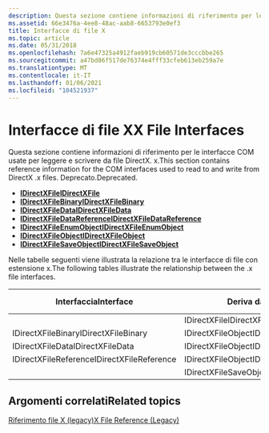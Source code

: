 ```yaml
---
description: Questa sezione contiene informazioni di riferimento per le interfacce COM usate per leggere e scrivere da file DirectX. x. Deprecato.
ms.assetid: 66e3476a-4ee8-48ac-aab8-6653793e0ef3
title: Interfacce di file X
ms.topic: article
ms.date: 05/31/2018
ms.openlocfilehash: 7a6e47325a4912faeb919cb60571de3cccbbe265
ms.sourcegitcommit: a47bd86f517de76374e4fff33cfeb613eb259a7e
ms.translationtype: MT
ms.contentlocale: it-IT
ms.lasthandoff: 01/06/2021
ms.locfileid: "104521937"
---
```

# <a name="x-file-interfaces"></a><span data-ttu-id="a9231-104">Interfacce di file X</span><span class="sxs-lookup"><span data-stu-id="a9231-104">X File Interfaces</span></span>

<span data-ttu-id="a9231-105">Questa sezione contiene informazioni di riferimento per le interfacce COM usate per leggere e scrivere da file DirectX. x.</span><span class="sxs-lookup"><span data-stu-id="a9231-105">This section contains reference information for the COM interfaces used to read to and write from DirectX .x files.</span></span> <span data-ttu-id="a9231-106">Deprecato.</span><span class="sxs-lookup"><span data-stu-id="a9231-106">Deprecated.</span></span>

-   [<span data-ttu-id="a9231-107">**IDirectXFile**</span><span class="sxs-lookup"><span data-stu-id="a9231-107">**IDirectXFile**</span></span>](idirectxfile.md)
-   [<span data-ttu-id="a9231-108">**IDirectXFileBinary**</span><span class="sxs-lookup"><span data-stu-id="a9231-108">**IDirectXFileBinary**</span></span>](idirectxfilebinary.md)
-   [<span data-ttu-id="a9231-109">**IDirectXFileData**</span><span class="sxs-lookup"><span data-stu-id="a9231-109">**IDirectXFileData**</span></span>](idirectxfiledata.md)
-   [<span data-ttu-id="a9231-110">**IDirectXFileDataReference**</span><span class="sxs-lookup"><span data-stu-id="a9231-110">**IDirectXFileDataReference**</span></span>](idirectxfiledatareference.md)
-   [<span data-ttu-id="a9231-111">**IDirectXFileEnumObject**</span><span class="sxs-lookup"><span data-stu-id="a9231-111">**IDirectXFileEnumObject**</span></span>](idirectxfileenumobject.md)
-   [<span data-ttu-id="a9231-112">**IDirectXFileObject**</span><span class="sxs-lookup"><span data-stu-id="a9231-112">**IDirectXFileObject**</span></span>](idirectxfileobject.md)
-   [<span data-ttu-id="a9231-113">**IDirectXFileSaveObject**</span><span class="sxs-lookup"><span data-stu-id="a9231-113">**IDirectXFileSaveObject**</span></span>](idirectxfilesaveobject.md)

<span data-ttu-id="a9231-114">Nelle tabelle seguenti viene illustrata la relazione tra le interfacce di file con estensione x.</span><span class="sxs-lookup"><span data-stu-id="a9231-114">The following tables illustrate the relationship between the .x file interfaces.</span></span>



| <span data-ttu-id="a9231-115">Interfaccia</span><span class="sxs-lookup"><span data-stu-id="a9231-115">Interface</span></span>             | <span data-ttu-id="a9231-116">Deriva da</span><span class="sxs-lookup"><span data-stu-id="a9231-116">Derives from</span></span>           | <span data-ttu-id="a9231-117">Deriva da</span><span class="sxs-lookup"><span data-stu-id="a9231-117">Derives from</span></span> |
|-----------------------|------------------------|--------------|
|                       | <span data-ttu-id="a9231-118">IDirectXFile</span><span class="sxs-lookup"><span data-stu-id="a9231-118">IDirectXFile</span></span>           | <span data-ttu-id="a9231-119">IUnknown</span><span class="sxs-lookup"><span data-stu-id="a9231-119">IUnknown</span></span>     |
| <span data-ttu-id="a9231-120">IDirectXFileBinary</span><span class="sxs-lookup"><span data-stu-id="a9231-120">IDirectXFileBinary</span></span>    | <span data-ttu-id="a9231-121">IDirectXFileObject</span><span class="sxs-lookup"><span data-stu-id="a9231-121">IDirectXFileObject</span></span>     | <span data-ttu-id="a9231-122">IUnknown</span><span class="sxs-lookup"><span data-stu-id="a9231-122">IUnknown</span></span>     |
| <span data-ttu-id="a9231-123">IDirectXFileData</span><span class="sxs-lookup"><span data-stu-id="a9231-123">IDirectXFileData</span></span>      | <span data-ttu-id="a9231-124">IDirectXFileObject</span><span class="sxs-lookup"><span data-stu-id="a9231-124">IDirectXFileObject</span></span>     | <span data-ttu-id="a9231-125">IUnknown</span><span class="sxs-lookup"><span data-stu-id="a9231-125">IUnknown</span></span>     |
| <span data-ttu-id="a9231-126">IDirectXFileReference</span><span class="sxs-lookup"><span data-stu-id="a9231-126">IDirectXFileReference</span></span> | <span data-ttu-id="a9231-127">IDirectXFileObject</span><span class="sxs-lookup"><span data-stu-id="a9231-127">IDirectXFileObject</span></span>     | <span data-ttu-id="a9231-128">IUnknown</span><span class="sxs-lookup"><span data-stu-id="a9231-128">IUnknown</span></span>     |
|                       | <span data-ttu-id="a9231-129">IDirectXFileSaveObject</span><span class="sxs-lookup"><span data-stu-id="a9231-129">IDirectXFileSaveObject</span></span> | <span data-ttu-id="a9231-130">IUnknown</span><span class="sxs-lookup"><span data-stu-id="a9231-130">IUnknown</span></span>     |



 

## <a name="related-topics"></a><span data-ttu-id="a9231-131">Argomenti correlati</span><span class="sxs-lookup"><span data-stu-id="a9231-131">Related topics</span></span>

<dl> <dt>

[<span data-ttu-id="a9231-132">Riferimento file X (legacy)</span><span class="sxs-lookup"><span data-stu-id="a9231-132">X File Reference (Legacy)</span></span>](dx9-graphics-reference-x-file.md)
</dt> </dl>

 

 



